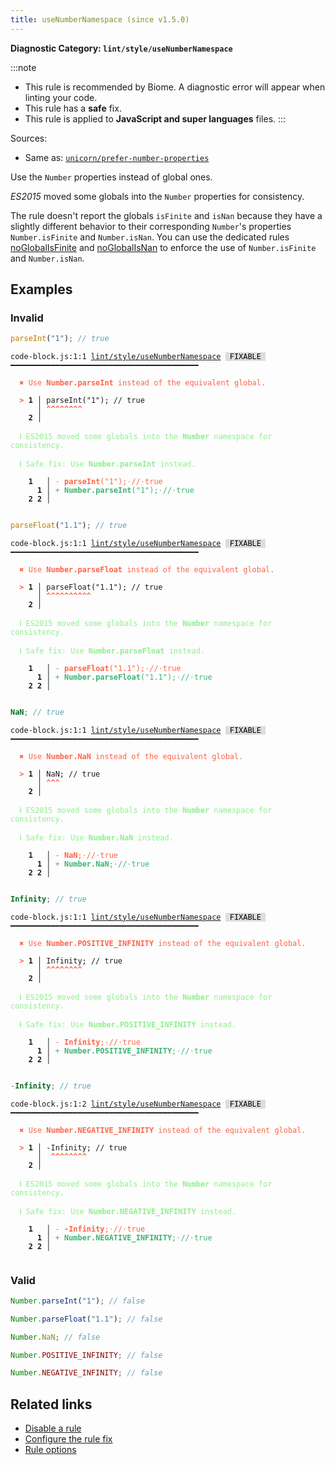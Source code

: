 ```yaml
---
title: useNumberNamespace (since v1.5.0)
---
```


**Diagnostic Category: `lint/style/useNumberNamespace`**

:::note
- This rule is recommended by Biome. A diagnostic error will appear when linting your code.
- This rule has a **safe** fix.
- This rule is applied to **JavaScript and super languages** files.
:::

Sources: 
- Same as: <a href="https://github.com/sindresorhus/eslint-plugin-unicorn/blob/main/docs/rules/prefer-number-properties.md" target="_blank"><code>unicorn/prefer-number-properties</code></a>

Use the `Number` properties instead of global ones.

_ES2015_ moved some globals into the `Number` properties for consistency.

The rule doesn't report the globals `isFinite` and `isNan` because they have a slightly different behavior to their corresponding `Number`'s properties `Number.isFinite` and `Number.isNan`.
You can use the dedicated rules [noGlobalIsFinite](https://biomejs.dev/linter/rules/no-global-is-finite/) and  [noGlobalIsNan](https://biomejs.dev/linter/rules/no-global-is-nan/) to enforce the use of `Number.isFinite` and `Number.isNan`.

## Examples

### Invalid

```js
parseInt("1"); // true
```

<pre class="language-text"><code class="language-text">code-block.js:1:1 <a href="https://biomejs.dev/linter/rules/use-number-namespace">lint/style/useNumberNamespace</a> <span style="color: #000; background-color: #ddd;"> FIXABLE </span> ━━━━━━━━━━━━━━━━━━━━━━━━━━━━━━━━━━━━━━━━━━

<strong><span style="color: Tomato;">  </span></strong><strong><span style="color: Tomato;">✖</span></strong> <span style="color: Tomato;">Use </span><span style="color: Tomato;"><strong>Number.parseInt</strong></span><span style="color: Tomato;"> instead of the equivalent global.</span>
  
<strong><span style="color: Tomato;">  </span></strong><strong><span style="color: Tomato;">&gt;</span></strong> <strong>1 │ </strong>parseInt(&quot;1&quot;); // true
   <strong>   │ </strong><strong><span style="color: Tomato;">^</span></strong><strong><span style="color: Tomato;">^</span></strong><strong><span style="color: Tomato;">^</span></strong><strong><span style="color: Tomato;">^</span></strong><strong><span style="color: Tomato;">^</span></strong><strong><span style="color: Tomato;">^</span></strong><strong><span style="color: Tomato;">^</span></strong><strong><span style="color: Tomato;">^</span></strong>
    <strong>2 │ </strong>
  
<strong><span style="color: lightgreen;">  </span></strong><strong><span style="color: lightgreen;">ℹ</span></strong> <span style="color: lightgreen;">ES2015 moved some globals into the </span><span style="color: lightgreen;"><strong>Number</strong></span><span style="color: lightgreen;"> namespace for consistency.</span>
  
<strong><span style="color: lightgreen;">  </span></strong><strong><span style="color: lightgreen;">ℹ</span></strong> <span style="color: lightgreen;">Safe fix</span><span style="color: lightgreen;">: </span><span style="color: lightgreen;">Use </span><span style="color: lightgreen;"><strong>Number.parseInt</strong></span><span style="color: lightgreen;"> instead.</span>
  
    <strong>1</strong>  <strong> │ </strong><span style="color: Tomato;">-</span> <span style="color: Tomato;"><strong>p</strong></span><span style="color: Tomato;"><strong>a</strong></span><span style="color: Tomato;"><strong>r</strong></span><span style="color: Tomato;"><strong>s</strong></span><span style="color: Tomato;"><strong>e</strong></span><span style="color: Tomato;"><strong>I</strong></span><span style="color: Tomato;"><strong>n</strong></span><span style="color: Tomato;"><strong>t</strong></span><span style="color: Tomato;">(</span><span style="color: Tomato;">&quot;</span><span style="color: Tomato;">1</span><span style="color: Tomato;">&quot;</span><span style="color: Tomato;">)</span><span style="color: Tomato;">;</span><span style="color: Tomato;"><span style="opacity: 0.8;">·</span></span><span style="color: Tomato;">/</span><span style="color: Tomato;">/</span><span style="color: Tomato;"><span style="opacity: 0.8;">·</span></span><span style="color: Tomato;">t</span><span style="color: Tomato;">r</span><span style="color: Tomato;">u</span><span style="color: Tomato;">e</span>
      <strong>1</strong><strong> │ </strong><span style="color: MediumSeaGreen;">+</span> <span style="color: MediumSeaGreen;"><strong>N</strong></span><span style="color: MediumSeaGreen;"><strong>u</strong></span><span style="color: MediumSeaGreen;"><strong>m</strong></span><span style="color: MediumSeaGreen;"><strong>b</strong></span><span style="color: MediumSeaGreen;"><strong>e</strong></span><span style="color: MediumSeaGreen;"><strong>r</strong></span><span style="color: MediumSeaGreen;"><strong>.</strong></span><span style="color: MediumSeaGreen;"><strong>p</strong></span><span style="color: MediumSeaGreen;"><strong>a</strong></span><span style="color: MediumSeaGreen;"><strong>r</strong></span><span style="color: MediumSeaGreen;"><strong>s</strong></span><span style="color: MediumSeaGreen;"><strong>e</strong></span><span style="color: MediumSeaGreen;"><strong>I</strong></span><span style="color: MediumSeaGreen;"><strong>n</strong></span><span style="color: MediumSeaGreen;"><strong>t</strong></span><span style="color: MediumSeaGreen;">(</span><span style="color: MediumSeaGreen;">&quot;</span><span style="color: MediumSeaGreen;">1</span><span style="color: MediumSeaGreen;">&quot;</span><span style="color: MediumSeaGreen;">)</span><span style="color: MediumSeaGreen;">;</span><span style="color: MediumSeaGreen;"><span style="opacity: 0.8;">·</span></span><span style="color: MediumSeaGreen;">/</span><span style="color: MediumSeaGreen;">/</span><span style="color: MediumSeaGreen;"><span style="opacity: 0.8;">·</span></span><span style="color: MediumSeaGreen;">t</span><span style="color: MediumSeaGreen;">r</span><span style="color: MediumSeaGreen;">u</span><span style="color: MediumSeaGreen;">e</span>
    <strong>2</strong> <strong>2</strong><strong> │ </strong>  
  
</code></pre>

```js
parseFloat("1.1"); // true
```

<pre class="language-text"><code class="language-text">code-block.js:1:1 <a href="https://biomejs.dev/linter/rules/use-number-namespace">lint/style/useNumberNamespace</a> <span style="color: #000; background-color: #ddd;"> FIXABLE </span> ━━━━━━━━━━━━━━━━━━━━━━━━━━━━━━━━━━━━━━━━━━

<strong><span style="color: Tomato;">  </span></strong><strong><span style="color: Tomato;">✖</span></strong> <span style="color: Tomato;">Use </span><span style="color: Tomato;"><strong>Number.parseFloat</strong></span><span style="color: Tomato;"> instead of the equivalent global.</span>
  
<strong><span style="color: Tomato;">  </span></strong><strong><span style="color: Tomato;">&gt;</span></strong> <strong>1 │ </strong>parseFloat(&quot;1.1&quot;); // true
   <strong>   │ </strong><strong><span style="color: Tomato;">^</span></strong><strong><span style="color: Tomato;">^</span></strong><strong><span style="color: Tomato;">^</span></strong><strong><span style="color: Tomato;">^</span></strong><strong><span style="color: Tomato;">^</span></strong><strong><span style="color: Tomato;">^</span></strong><strong><span style="color: Tomato;">^</span></strong><strong><span style="color: Tomato;">^</span></strong><strong><span style="color: Tomato;">^</span></strong><strong><span style="color: Tomato;">^</span></strong>
    <strong>2 │ </strong>
  
<strong><span style="color: lightgreen;">  </span></strong><strong><span style="color: lightgreen;">ℹ</span></strong> <span style="color: lightgreen;">ES2015 moved some globals into the </span><span style="color: lightgreen;"><strong>Number</strong></span><span style="color: lightgreen;"> namespace for consistency.</span>
  
<strong><span style="color: lightgreen;">  </span></strong><strong><span style="color: lightgreen;">ℹ</span></strong> <span style="color: lightgreen;">Safe fix</span><span style="color: lightgreen;">: </span><span style="color: lightgreen;">Use </span><span style="color: lightgreen;"><strong>Number.parseFloat</strong></span><span style="color: lightgreen;"> instead.</span>
  
    <strong>1</strong>  <strong> │ </strong><span style="color: Tomato;">-</span> <span style="color: Tomato;"><strong>p</strong></span><span style="color: Tomato;"><strong>a</strong></span><span style="color: Tomato;"><strong>r</strong></span><span style="color: Tomato;"><strong>s</strong></span><span style="color: Tomato;"><strong>e</strong></span><span style="color: Tomato;"><strong>F</strong></span><span style="color: Tomato;"><strong>l</strong></span><span style="color: Tomato;"><strong>o</strong></span><span style="color: Tomato;"><strong>a</strong></span><span style="color: Tomato;"><strong>t</strong></span><span style="color: Tomato;">(</span><span style="color: Tomato;">&quot;</span><span style="color: Tomato;">1</span><span style="color: Tomato;">.</span><span style="color: Tomato;">1</span><span style="color: Tomato;">&quot;</span><span style="color: Tomato;">)</span><span style="color: Tomato;">;</span><span style="color: Tomato;"><span style="opacity: 0.8;">·</span></span><span style="color: Tomato;">/</span><span style="color: Tomato;">/</span><span style="color: Tomato;"><span style="opacity: 0.8;">·</span></span><span style="color: Tomato;">t</span><span style="color: Tomato;">r</span><span style="color: Tomato;">u</span><span style="color: Tomato;">e</span>
      <strong>1</strong><strong> │ </strong><span style="color: MediumSeaGreen;">+</span> <span style="color: MediumSeaGreen;"><strong>N</strong></span><span style="color: MediumSeaGreen;"><strong>u</strong></span><span style="color: MediumSeaGreen;"><strong>m</strong></span><span style="color: MediumSeaGreen;"><strong>b</strong></span><span style="color: MediumSeaGreen;"><strong>e</strong></span><span style="color: MediumSeaGreen;"><strong>r</strong></span><span style="color: MediumSeaGreen;"><strong>.</strong></span><span style="color: MediumSeaGreen;"><strong>p</strong></span><span style="color: MediumSeaGreen;"><strong>a</strong></span><span style="color: MediumSeaGreen;"><strong>r</strong></span><span style="color: MediumSeaGreen;"><strong>s</strong></span><span style="color: MediumSeaGreen;"><strong>e</strong></span><span style="color: MediumSeaGreen;"><strong>F</strong></span><span style="color: MediumSeaGreen;"><strong>l</strong></span><span style="color: MediumSeaGreen;"><strong>o</strong></span><span style="color: MediumSeaGreen;"><strong>a</strong></span><span style="color: MediumSeaGreen;"><strong>t</strong></span><span style="color: MediumSeaGreen;">(</span><span style="color: MediumSeaGreen;">&quot;</span><span style="color: MediumSeaGreen;">1</span><span style="color: MediumSeaGreen;">.</span><span style="color: MediumSeaGreen;">1</span><span style="color: MediumSeaGreen;">&quot;</span><span style="color: MediumSeaGreen;">)</span><span style="color: MediumSeaGreen;">;</span><span style="color: MediumSeaGreen;"><span style="opacity: 0.8;">·</span></span><span style="color: MediumSeaGreen;">/</span><span style="color: MediumSeaGreen;">/</span><span style="color: MediumSeaGreen;"><span style="opacity: 0.8;">·</span></span><span style="color: MediumSeaGreen;">t</span><span style="color: MediumSeaGreen;">r</span><span style="color: MediumSeaGreen;">u</span><span style="color: MediumSeaGreen;">e</span>
    <strong>2</strong> <strong>2</strong><strong> │ </strong>  
  
</code></pre>

```js
NaN; // true
```

<pre class="language-text"><code class="language-text">code-block.js:1:1 <a href="https://biomejs.dev/linter/rules/use-number-namespace">lint/style/useNumberNamespace</a> <span style="color: #000; background-color: #ddd;"> FIXABLE </span> ━━━━━━━━━━━━━━━━━━━━━━━━━━━━━━━━━━━━━━━━━━

<strong><span style="color: Tomato;">  </span></strong><strong><span style="color: Tomato;">✖</span></strong> <span style="color: Tomato;">Use </span><span style="color: Tomato;"><strong>Number.NaN</strong></span><span style="color: Tomato;"> instead of the equivalent global.</span>
  
<strong><span style="color: Tomato;">  </span></strong><strong><span style="color: Tomato;">&gt;</span></strong> <strong>1 │ </strong>NaN; // true
   <strong>   │ </strong><strong><span style="color: Tomato;">^</span></strong><strong><span style="color: Tomato;">^</span></strong><strong><span style="color: Tomato;">^</span></strong>
    <strong>2 │ </strong>
  
<strong><span style="color: lightgreen;">  </span></strong><strong><span style="color: lightgreen;">ℹ</span></strong> <span style="color: lightgreen;">ES2015 moved some globals into the </span><span style="color: lightgreen;"><strong>Number</strong></span><span style="color: lightgreen;"> namespace for consistency.</span>
  
<strong><span style="color: lightgreen;">  </span></strong><strong><span style="color: lightgreen;">ℹ</span></strong> <span style="color: lightgreen;">Safe fix</span><span style="color: lightgreen;">: </span><span style="color: lightgreen;">Use </span><span style="color: lightgreen;"><strong>Number.NaN</strong></span><span style="color: lightgreen;"> instead.</span>
  
    <strong>1</strong>  <strong> │ </strong><span style="color: Tomato;">-</span> <span style="color: Tomato;"><strong>N</strong></span><span style="color: Tomato;"><strong>a</strong></span><span style="color: Tomato;"><strong>N</strong></span><span style="color: Tomato;">;</span><span style="color: Tomato;"><span style="opacity: 0.8;">·</span></span><span style="color: Tomato;">/</span><span style="color: Tomato;">/</span><span style="color: Tomato;"><span style="opacity: 0.8;">·</span></span><span style="color: Tomato;">t</span><span style="color: Tomato;">r</span><span style="color: Tomato;">u</span><span style="color: Tomato;">e</span>
      <strong>1</strong><strong> │ </strong><span style="color: MediumSeaGreen;">+</span> <span style="color: MediumSeaGreen;"><strong>N</strong></span><span style="color: MediumSeaGreen;"><strong>u</strong></span><span style="color: MediumSeaGreen;"><strong>m</strong></span><span style="color: MediumSeaGreen;"><strong>b</strong></span><span style="color: MediumSeaGreen;"><strong>e</strong></span><span style="color: MediumSeaGreen;"><strong>r</strong></span><span style="color: MediumSeaGreen;"><strong>.</strong></span><span style="color: MediumSeaGreen;"><strong>N</strong></span><span style="color: MediumSeaGreen;"><strong>a</strong></span><span style="color: MediumSeaGreen;"><strong>N</strong></span><span style="color: MediumSeaGreen;">;</span><span style="color: MediumSeaGreen;"><span style="opacity: 0.8;">·</span></span><span style="color: MediumSeaGreen;">/</span><span style="color: MediumSeaGreen;">/</span><span style="color: MediumSeaGreen;"><span style="opacity: 0.8;">·</span></span><span style="color: MediumSeaGreen;">t</span><span style="color: MediumSeaGreen;">r</span><span style="color: MediumSeaGreen;">u</span><span style="color: MediumSeaGreen;">e</span>
    <strong>2</strong> <strong>2</strong><strong> │ </strong>  
  
</code></pre>

```js
Infinity; // true
```

<pre class="language-text"><code class="language-text">code-block.js:1:1 <a href="https://biomejs.dev/linter/rules/use-number-namespace">lint/style/useNumberNamespace</a> <span style="color: #000; background-color: #ddd;"> FIXABLE </span> ━━━━━━━━━━━━━━━━━━━━━━━━━━━━━━━━━━━━━━━━━━

<strong><span style="color: Tomato;">  </span></strong><strong><span style="color: Tomato;">✖</span></strong> <span style="color: Tomato;">Use </span><span style="color: Tomato;"><strong>Number.POSITIVE_INFINITY</strong></span><span style="color: Tomato;"> instead of the equivalent global.</span>
  
<strong><span style="color: Tomato;">  </span></strong><strong><span style="color: Tomato;">&gt;</span></strong> <strong>1 │ </strong>Infinity; // true
   <strong>   │ </strong><strong><span style="color: Tomato;">^</span></strong><strong><span style="color: Tomato;">^</span></strong><strong><span style="color: Tomato;">^</span></strong><strong><span style="color: Tomato;">^</span></strong><strong><span style="color: Tomato;">^</span></strong><strong><span style="color: Tomato;">^</span></strong><strong><span style="color: Tomato;">^</span></strong><strong><span style="color: Tomato;">^</span></strong>
    <strong>2 │ </strong>
  
<strong><span style="color: lightgreen;">  </span></strong><strong><span style="color: lightgreen;">ℹ</span></strong> <span style="color: lightgreen;">ES2015 moved some globals into the </span><span style="color: lightgreen;"><strong>Number</strong></span><span style="color: lightgreen;"> namespace for consistency.</span>
  
<strong><span style="color: lightgreen;">  </span></strong><strong><span style="color: lightgreen;">ℹ</span></strong> <span style="color: lightgreen;">Safe fix</span><span style="color: lightgreen;">: </span><span style="color: lightgreen;">Use </span><span style="color: lightgreen;"><strong>Number.POSITIVE_INFINITY</strong></span><span style="color: lightgreen;"> instead.</span>
  
    <strong>1</strong>  <strong> │ </strong><span style="color: Tomato;">-</span> <span style="color: Tomato;"><strong>I</strong></span><span style="color: Tomato;"><strong>n</strong></span><span style="color: Tomato;"><strong>f</strong></span><span style="color: Tomato;"><strong>i</strong></span><span style="color: Tomato;"><strong>n</strong></span><span style="color: Tomato;"><strong>i</strong></span><span style="color: Tomato;"><strong>t</strong></span><span style="color: Tomato;"><strong>y</strong></span><span style="color: Tomato;">;</span><span style="color: Tomato;"><span style="opacity: 0.8;">·</span></span><span style="color: Tomato;">/</span><span style="color: Tomato;">/</span><span style="color: Tomato;"><span style="opacity: 0.8;">·</span></span><span style="color: Tomato;">t</span><span style="color: Tomato;">r</span><span style="color: Tomato;">u</span><span style="color: Tomato;">e</span>
      <strong>1</strong><strong> │ </strong><span style="color: MediumSeaGreen;">+</span> <span style="color: MediumSeaGreen;"><strong>N</strong></span><span style="color: MediumSeaGreen;"><strong>u</strong></span><span style="color: MediumSeaGreen;"><strong>m</strong></span><span style="color: MediumSeaGreen;"><strong>b</strong></span><span style="color: MediumSeaGreen;"><strong>e</strong></span><span style="color: MediumSeaGreen;"><strong>r</strong></span><span style="color: MediumSeaGreen;"><strong>.</strong></span><span style="color: MediumSeaGreen;"><strong>P</strong></span><span style="color: MediumSeaGreen;"><strong>O</strong></span><span style="color: MediumSeaGreen;"><strong>S</strong></span><span style="color: MediumSeaGreen;"><strong>I</strong></span><span style="color: MediumSeaGreen;"><strong>T</strong></span><span style="color: MediumSeaGreen;"><strong>I</strong></span><span style="color: MediumSeaGreen;"><strong>V</strong></span><span style="color: MediumSeaGreen;"><strong>E</strong></span><span style="color: MediumSeaGreen;"><strong>_</strong></span><span style="color: MediumSeaGreen;"><strong>I</strong></span><span style="color: MediumSeaGreen;"><strong>N</strong></span><span style="color: MediumSeaGreen;"><strong>F</strong></span><span style="color: MediumSeaGreen;"><strong>I</strong></span><span style="color: MediumSeaGreen;"><strong>N</strong></span><span style="color: MediumSeaGreen;"><strong>I</strong></span><span style="color: MediumSeaGreen;"><strong>T</strong></span><span style="color: MediumSeaGreen;"><strong>Y</strong></span><span style="color: MediumSeaGreen;">;</span><span style="color: MediumSeaGreen;"><span style="opacity: 0.8;">·</span></span><span style="color: MediumSeaGreen;">/</span><span style="color: MediumSeaGreen;">/</span><span style="color: MediumSeaGreen;"><span style="opacity: 0.8;">·</span></span><span style="color: MediumSeaGreen;">t</span><span style="color: MediumSeaGreen;">r</span><span style="color: MediumSeaGreen;">u</span><span style="color: MediumSeaGreen;">e</span>
    <strong>2</strong> <strong>2</strong><strong> │ </strong>  
  
</code></pre>

```js
-Infinity; // true
```

<pre class="language-text"><code class="language-text">code-block.js:1:2 <a href="https://biomejs.dev/linter/rules/use-number-namespace">lint/style/useNumberNamespace</a> <span style="color: #000; background-color: #ddd;"> FIXABLE </span> ━━━━━━━━━━━━━━━━━━━━━━━━━━━━━━━━━━━━━━━━━━

<strong><span style="color: Tomato;">  </span></strong><strong><span style="color: Tomato;">✖</span></strong> <span style="color: Tomato;">Use </span><span style="color: Tomato;"><strong>Number.NEGATIVE_INFINITY</strong></span><span style="color: Tomato;"> instead of the equivalent global.</span>
  
<strong><span style="color: Tomato;">  </span></strong><strong><span style="color: Tomato;">&gt;</span></strong> <strong>1 │ </strong>-Infinity; // true
   <strong>   │ </strong> <strong><span style="color: Tomato;">^</span></strong><strong><span style="color: Tomato;">^</span></strong><strong><span style="color: Tomato;">^</span></strong><strong><span style="color: Tomato;">^</span></strong><strong><span style="color: Tomato;">^</span></strong><strong><span style="color: Tomato;">^</span></strong><strong><span style="color: Tomato;">^</span></strong><strong><span style="color: Tomato;">^</span></strong>
    <strong>2 │ </strong>
  
<strong><span style="color: lightgreen;">  </span></strong><strong><span style="color: lightgreen;">ℹ</span></strong> <span style="color: lightgreen;">ES2015 moved some globals into the </span><span style="color: lightgreen;"><strong>Number</strong></span><span style="color: lightgreen;"> namespace for consistency.</span>
  
<strong><span style="color: lightgreen;">  </span></strong><strong><span style="color: lightgreen;">ℹ</span></strong> <span style="color: lightgreen;">Safe fix</span><span style="color: lightgreen;">: </span><span style="color: lightgreen;">Use </span><span style="color: lightgreen;"><strong>Number.NEGATIVE_INFINITY</strong></span><span style="color: lightgreen;"> instead.</span>
  
    <strong>1</strong>  <strong> │ </strong><span style="color: Tomato;">-</span> <span style="color: Tomato;"><strong>-</strong></span><span style="color: Tomato;"><strong>I</strong></span><span style="color: Tomato;"><strong>n</strong></span><span style="color: Tomato;"><strong>f</strong></span><span style="color: Tomato;"><strong>i</strong></span><span style="color: Tomato;"><strong>n</strong></span><span style="color: Tomato;"><strong>i</strong></span><span style="color: Tomato;"><strong>t</strong></span><span style="color: Tomato;"><strong>y</strong></span><span style="color: Tomato;">;</span><span style="color: Tomato;"><span style="opacity: 0.8;">·</span></span><span style="color: Tomato;">/</span><span style="color: Tomato;">/</span><span style="color: Tomato;"><span style="opacity: 0.8;">·</span></span><span style="color: Tomato;">t</span><span style="color: Tomato;">r</span><span style="color: Tomato;">u</span><span style="color: Tomato;">e</span>
      <strong>1</strong><strong> │ </strong><span style="color: MediumSeaGreen;">+</span> <span style="color: MediumSeaGreen;"><strong>N</strong></span><span style="color: MediumSeaGreen;"><strong>u</strong></span><span style="color: MediumSeaGreen;"><strong>m</strong></span><span style="color: MediumSeaGreen;"><strong>b</strong></span><span style="color: MediumSeaGreen;"><strong>e</strong></span><span style="color: MediumSeaGreen;"><strong>r</strong></span><span style="color: MediumSeaGreen;"><strong>.</strong></span><span style="color: MediumSeaGreen;"><strong>N</strong></span><span style="color: MediumSeaGreen;"><strong>E</strong></span><span style="color: MediumSeaGreen;"><strong>G</strong></span><span style="color: MediumSeaGreen;"><strong>A</strong></span><span style="color: MediumSeaGreen;"><strong>T</strong></span><span style="color: MediumSeaGreen;"><strong>I</strong></span><span style="color: MediumSeaGreen;"><strong>V</strong></span><span style="color: MediumSeaGreen;"><strong>E</strong></span><span style="color: MediumSeaGreen;"><strong>_</strong></span><span style="color: MediumSeaGreen;"><strong>I</strong></span><span style="color: MediumSeaGreen;"><strong>N</strong></span><span style="color: MediumSeaGreen;"><strong>F</strong></span><span style="color: MediumSeaGreen;"><strong>I</strong></span><span style="color: MediumSeaGreen;"><strong>N</strong></span><span style="color: MediumSeaGreen;"><strong>I</strong></span><span style="color: MediumSeaGreen;"><strong>T</strong></span><span style="color: MediumSeaGreen;"><strong>Y</strong></span><span style="color: MediumSeaGreen;">;</span><span style="color: MediumSeaGreen;"><span style="opacity: 0.8;">·</span></span><span style="color: MediumSeaGreen;">/</span><span style="color: MediumSeaGreen;">/</span><span style="color: MediumSeaGreen;"><span style="opacity: 0.8;">·</span></span><span style="color: MediumSeaGreen;">t</span><span style="color: MediumSeaGreen;">r</span><span style="color: MediumSeaGreen;">u</span><span style="color: MediumSeaGreen;">e</span>
    <strong>2</strong> <strong>2</strong><strong> │ </strong>  
  
</code></pre>

### Valid

```js
Number.parseInt("1"); // false
```

```js
Number.parseFloat("1.1"); // false
```

```js
Number.NaN; // false
```

```js
Number.POSITIVE_INFINITY; // false
```

```js
Number.NEGATIVE_INFINITY; // false
```

## Related links

- [Disable a rule](/linter/#disable-a-lint-rule)
- [Configure the rule fix](/linter#configure-the-rule-fix)
- [Rule options](/linter/#rule-options)
